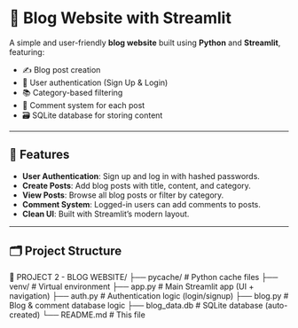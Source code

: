 # 📝 Blog Website with Streamlit

A simple and user-friendly **blog website** built using **Python** and **Streamlit**, featuring:

- ✍️ Blog post creation
- 🔐 User authentication (Sign Up & Login)
- 📚 Category-based filtering
- 💬 Comment system for each post
- 🗃 SQLite database for storing content

---

## 🚀 Features

- **User Authentication**: Sign up and log in with hashed passwords.
- **Create Posts**: Add blog posts with title, content, and category.
- **View Posts**: Browse all blog posts or filter by category.
- **Comment System**: Logged-in users can add comments to posts.
- **Clean UI**: Built with Streamlit’s modern layout.

---

## 🗂️ Project Structure

📁 PROJECT 2 - BLOG WEBSITE/
├── pycache/ # Python cache files
├── venv/ # Virtual environment
├── app.py # Main Streamlit app (UI + navigation)
├── auth.py # Authentication logic (login/signup)
├── blog.py # Blog & comment database logic
├── blog_data.db # SQLite database (auto-created)
└── README.md # This file